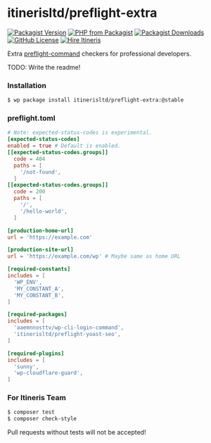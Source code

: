 # itinerisltd/preflight-extra

[![Packagist Version](https://img.shields.io/packagist/v/itinerisltd/preflight-extra.svg)](https://packagist.org/packages/itinerisltd/preflight-extra)
[![PHP from Packagist](https://img.shields.io/packagist/php-v/itinerisltd/preflight-extra.svg)](https://packagist.org/packages/itinerisltd/preflight-extra)
[![Packagist Downloads](https://img.shields.io/packagist/dt/itinerisltd/preflight-extra.svg)](https://packagist.org/packages/itinerisltd/preflight-extra)
[![GitHub License](https://img.shields.io/github/license/itinerisltd/preflight-extra.svg)](https://github.com/ItinerisLtd/preflight-extra/blob/master/LICENSE)
[![Hire Itineris](https://img.shields.io/badge/Hire-Itineris-ff69b4.svg)](https://www.itineris.co.uk/contact/)

Extra [preflight-command](https://github.com/ItinerisLtd/preflight-command) checkers for professional developers.

TODO: Write the readme!

### Installation

```bash
$ wp package install itinerisltd/preflight-extra:@stable
```

### preflight.toml

```toml
# Note: expected-status-codes is experimental.
[expected-status-codes]
enabled = true # Default is enabled.
[[expected-status-codes.groups]]
  code = 404
  paths = [
    '/not-found',
  ]
[[expected-status-codes.groups]]
  code = 200
  paths = [
    '/',
    '/hello-world',
  ]

[production-home-url]
url = 'https://example.com'

[production-site-url]
url = 'https://example.com/wp' # Maybe same as home URL

[required-constants]
includes = [
  'WP_ENV',
  'MY_CONSTANT_A',
  'MY_CONSTANT_B',
]

[required-packages]
includes = [
  'aaemnnosttv/wp-cli-login-command',
  'itinerisltd/preflight-yoast-seo',
]

[required-plugins]
includes = [
  'sunny',
  'wp-cloudflare-guard',
]
```

### For Itineris Team

```bash
$ composer test
$ composer check-style
```

Pull requests without tests will not be accepted!

